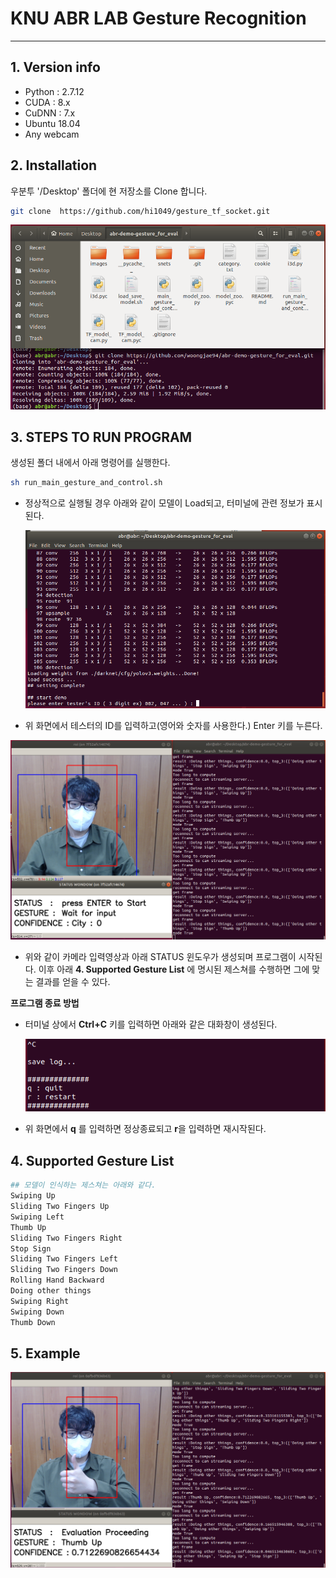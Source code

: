 # KNU ABR LAB Gesture Recognition

------------------------------------------------------

## 1. Version info

* Python :  2.7.12
* CUDA : 8.x
* CuDNN : 7.x
* Ubuntu 18.04
* Any webcam



## 2. Installation

 우분투 '/Desktop' 폴더에 현 저장소를 Clone 합니다.

```bash
git clone  https://github.com/hi1049/gesture_tf_socket.git
```

<img src="./samples/install.png" alt="install" style="zoom:100%;" />



## 3. STEPS TO RUN PROGRAM

생성된 폴더 내에서 아래 명령어를 실행한다.

```bash
sh run_main_gesture_and_control.sh
```

* 정상적으로 실행될 경우 아래와 같이 모델이 Load되고, 터미널에 관련 정보가 표시된다.

  ![RUN_1](./samples/RUN_1.png)

* 위 화면에서 테스터의 ID를 입력하고(영어와 숫자를 사용한다.) Enter 키를 누른다.

<img src="./samples/RUN_2.png" alt="RUN_2" style="zoom:80%;" />

* 위와 같이 카메라 입력영상과 아래 STATUS 윈도우가 생성되며 프로그램이 시작된다. 이후 아래 **4. Supported Gesture List** 에 명시된 제스쳐를 수행하면 그에 맞는 결과를 얻을 수 있다.



**프로그램 종료 방법**

* 터미널 상에서 **Ctrl+C** 키를 입력하면 아래와 같은 대화창이 생성된다.

  ![Exit_1](./samples/Exit_1.png)

* 위 화면에서 **q** 를 입력하면 정상종료되고 **r**을 입력하면 재시작된다.





## 4. Supported Gesture List

``` python
## 모델이 인식하는 제스쳐는 아래와 같다.
Swiping Up
Sliding Two Fingers Up
Swiping Left
Thumb Up
Sliding Two Fingers Right
Stop Sign
Sliding Two Fingers Left
Sliding Two Fingers Down
Rolling Hand Backward
Doing other things
Swiping Right
Swiping Down
Thumb Down
```



## 5. Example

<img src="./samples/thumb_up.png" alt="thumb_up" style="zoom:80%;" />




